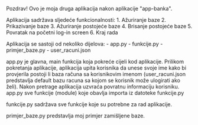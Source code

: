 Pozdrav!
Ovo je moja druga aplikacija nakon aplikacije "app-banka". 

Aplikacija sadržava sljedeće funkcionalnosti:
    1. Ažuriranje baze
    2. Prikazivanje baze
    3. Ažuriranje postojeće baze
    4. Brisanje postojeće baze
    5. Povratak na početni log-in screen
    6. Kraj rada
    
Aplikacija se sastoji od nekoliko dijelova:
    - app.py
    - funkcije.py
    - primjer_baze.py
    - user_racuni.json
    
app.py je glavna, main funkcija koja pokreće cijeli kod aplikacije. Prilikom pokretanja aplikacije, aplikacija upita korisnika da unese svoje ime kako bi provjerila postoji li baza računa sa korisnikovim imenom (user_racuni.json predstavlja default bazu racuna sa kojom se korisnik može ulogirati ako želi). Nakon pretrage aplikacija uzvraća povratnu informaciju korisniku. app.py sve funkcije (module) koje obavlja importa iz datoteke funkcije.py

funkcije.py sadržava sve funkcije koje su potrebne za rad aplikacije. 

primjer_baze.py predstavlja moj primjer zamišljene baze.
